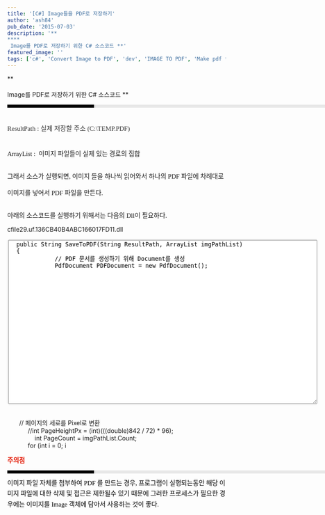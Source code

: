 ```yaml
---
title: '[C#] Image들을 PDF로 저장하기'
author: 'ash84'
pub_date: '2015-07-03'
description: '**  
****  
 Image를 PDF로 저장하기 위한 C# 소스코드 **'
featured_image: ''
tags: ['c#', 'Convert Image to PDF', 'dev', 'IMAGE TO PDF', 'Make pdf file', 'pdf 만들기', '개발자', '프로그래밍']
---
```



**  
**<span style="font-size: 11pt; "><span style="font-family: Dotum; ">**  
 Image를 PDF로 저장하기 위한 C# 소스코드 **<div><div style="BORDER-LEFT: #000000 200px solid; PADDING-BOTTOM: 3px; BACKGROUND-COLOR: #e8e8e8; PADDING-LEFT: 6px; WIDTH: 690px; PADDING-RIGHT: 6px; FONT: bold 1pt/1 나눔고딕, Sans-serif; MARGIN-BOTTOM: 10px; HEIGHT: 1px; COLOR: #fff; PADDING-TOP: 3px"><span style="FONT-SIZE: 11pt"><span style="FONT-SIZE: 10pt"><span style="FONT-SIZE: 11pt"><span style="FONT-SIZE: 10pt"><span style="FONT-SIZE: 10pt"><span style="FONT-FAMILY: Batang"><span style="FONT-SIZE: 11pt"><span style="FONT-SIZE: 1pt"></span></span></span></span></span></span></span></span></div><div style="LINE-HEIGHT: 1.7"><span style="FONT-FAMILY: Dotum"><font color="#474747">﻿</font><span style="FONT-SIZE: 10pt"><font color="#474747">﻿</font><span style="FONT-FAMILY: Dotum"><font color="#474747">﻿</font><span style="FONT-SIZE: 10pt"><font color="#474747">﻿ </font></span></span></span></span></div><div style="LINE-HEIGHT: 1.7"><span style="FONT-FAMILY: Dotum"><span style="FONT-SIZE: 10pt"><span style="FONT-FAMILY: Dotum"><span style="FONT-SIZE: 10pt"><font color="#474747"><span class="Apple-style-span" style="color: rgb(51, 51, 51); font-size: 15px; line-height: 29px; ">ResultPath : 실제 저장할 주소 (C:\TEMP.PDF)</span></font></span></span></span></span></div></div></span></span>

<span style="font-size: 11pt; "><span style="font-family: Dotum; ">  
 ArrayList :  이미지 파일들이 실제 있는 경로의 집합</span></span>

<span style="font-size: 11pt; "><span style="font-family: Dotum; ">  
 그래서 소스가 실행되면, 이미지 들을 하나씩 읽어와서 하나의 PDF 파일에 차례대로 </span></span>  
<span style="font-size: 11pt; "><span style="font-family: Dotum; ">  
 이미지를 넣어서 PDF 파일을 만든다. </span></span>

<span style="font-size: 11pt; "><span style="font-family: Dotum; ">  
 아래의 소스코드를 실행하기 위해서는 다음의 Dll이 필요하다. </span></span>

  
[](http://ash84.net/wp-content/uploads/1/cfile29.uf.136CB40B4ABC166017FD11.dll)cfile29.uf.136CB40B4ABC166017FD11.dll

<textarea class="C#" name="code" style="MARGIN: 2px; WIDTH: 712px; HEIGHT: 377px">  public String SaveToPDF(String ResultPath, ArrayList imgPathList)  
  {  
             // PDF 문서를 생성하기 위해 Document를 생성  
             PdfDocument PDFDocument = new PdfDocument();</textarea>

         
        // 페이지의 세로를 Pixel로 변환  
             //int PageHeightPx = (int)(((double)842 / 72) * 96);  
                 int PageCount = imgPathList.Count;  
             for (int i = 0; i

<font color="#e31600">**<span style="font-size: 11pt; "><span style="font-family: Dotum; ">주의점</span></span>**<span style="font-size: 11pt; "><span style="font-family: Dotum; "><div><div style="BORDER-LEFT: #000000 200px solid; PADDING-BOTTOM: 3px; BACKGROUND-COLOR: #e8e8e8; PADDING-LEFT: 6px; WIDTH: 690px; PADDING-RIGHT: 6px; FONT: bold 1pt/1 나눔고딕, Sans-serif; MARGIN-BOTTOM: 10px; HEIGHT: 1px; COLOR: #fff; PADDING-TOP: 3px"><span style="FONT-SIZE: 11pt"><span style="FONT-SIZE: 10pt"><span style="FONT-SIZE: 11pt"><span style="FONT-SIZE: 10pt"><span style="FONT-SIZE: 10pt"><span style="FONT-FAMILY: Batang"><span style="FONT-SIZE: 11pt"><span style="FONT-SIZE: 1pt"></span></span></span></span></span></span></span></span></div><div style="LINE-HEIGHT: 1.7"><span class="Apple-style-span" style="font-family: 굴림; font-size: 12px; "><span style="font-size: 11pt; "><span style="font-family: Dotum; "><font class="Apple-style-span" color="#000000">이미지 파일 자체를 첨부하여 PDF 를 만드는 경우, 프로그램이 실행되는동안 해당 이미지 파일에 대한 삭제 </font></span></span><span style="font-size: 11pt; "><span style="font-family: Dotum; "><font class="Apple-style-span" color="#000000">및 접근은 제한될수 있기 때문에 그러한 프로세스가 필요한 경우에는 이미지를 Image 객체에 담아서 사용하는 것이 좋다.</font></span></span></span></div></div></span></span></font>



